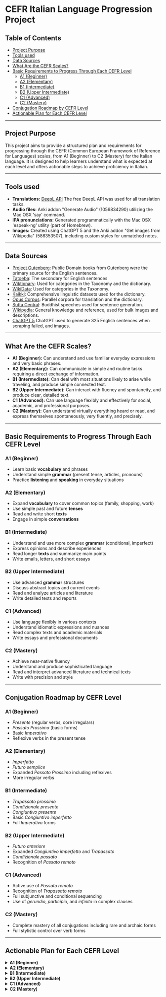# CEFR Italian Language Progression Project

## Table of Contents
- [Project Purpose](#project-purpose)
- [Tools used](#tools-used)
- [Data Sources](#data-sources)
- [What Are the CEFR Scales?](#what-are-the-cefr-scales)
- [Basic Requirements to Progress Through Each CEFR Level](#basic-requirements-to-progress-through-each-cefr-level)
  - [A1 (Beginner)](#a1-beginner)
  - [A2 (Elementary)](#a2-elementary)
  - [B1 (Intermediate)](#b1-intermediate)
  - [B2 (Upper Intermediate)](#b2-upper-intermediate)
  - [C1 (Advanced)](#c1-advanced)
  - [C2 (Mastery)](#c2-mastery)
- [Conjugation Roadmap by CEFR Level](#conjugation-roadmap-by-cefr-level)
- [Actionable Plan for Each CEFR Level](#actionable-plan-for-each-cefr-level)

---

## Project Purpose
This project aims to provide a structured plan and requirements for progressing through the CEFR (Common European Framework of Reference for Languages) scales, from A1 (Beginner) to C2 (Mastery) for the Italian language. It is designed to help learners understand what is expected at each level and offers actionable steps to achieve proficiency in Italian.

---

## Tools used
- **Translations:** [DeepL API](https://www.deepl.com/) The free DeepL API was used for all translation tasks.
- **Audio files:**  Anki addon "Generate Audio" (1056834290) utilizing the Mac OSX 'say' command.
- **IPA pronunciations:** Generated programmatically with the Mac OSX 'espeak-ng' utility (part of Homebrew).
- **Images:** Created using ChatGPT 5 and the Anki addon "Get images from Wikipedia" (586353507), including custom styles for unmatched notes.

---

## Data Sources
- [Project Gutenberg](https://www.gutenberg.org/): Public Domain books from Gutenberg were the primary source for the English sentences.
- [Tatoeba](https://tatoeba.org/en): The secondary for English sentences
- [Wiktionary](https://dumps.wikimedia.org/itwiktionary/latest/): Used for categories in the Taxonomy and the dictionary.
- [WikiData](https://www.wikidata.org/w/api.php): Used for categories in the Taxonomy.
- [Kaikki](https://kaikki.org/): Comprehensive linguistic datasets used for the dictionary.
- [Opus Corpus](https://opus.nlpl.eu/): Parallel corpora for translation and the dictionary.
- [Sutta Central](https://suttacentral.net/): Buddhist speeches used for sentence generation.
- [Wikipedia](https://www.wikipedia.org/): General knowledge and reference, used for bulk images and descriptions.
- [ChatGPT 5](https://chat.openai.com) ChatGPT used to generate 325 English sentences when scraping failed, and images.

---

## What Are the CEFR Scales?

- **A1 (Beginner):** Can understand and use familiar everyday expressions and very basic phrases.
- **A2 (Elementary):** Can communicate in simple and routine tasks requiring a direct exchange of information.
- **B1 (Intermediate):** Can deal with most situations likely to arise while traveling, and produce simple connected text.
- **B2 (Upper Intermediate):** Can interact with fluency and spontaneity, and produce clear, detailed text.
- **C1 (Advanced):** Can use language flexibly and effectively for social, academic, and professional purposes.
- **C2 (Mastery):** Can understand virtually everything heard or read, and express themselves spontaneously, very fluently, and precisely.

---

## Basic Requirements to Progress Through Each CEFR Level

### A1 (Beginner)
- Learn basic **vocabulary** and phrases  
- Understand simple **grammar** (present tense, articles, pronouns)
- Practice **listening** and **speaking** in everyday situations

### A2 (Elementary)
- Expand **vocabulary** to cover common topics (family, shopping, work)  
- Use simple past and future **tenses**  
- Read and write short **texts**  
- Engage in simple **conversations**  

### B1 (Intermediate)
- Understand and use more complex **grammar** (conditional, imperfect)  
- Express opinions and describe experiences  
- Read longer **texts** and summarize main points  
- Write emails, letters, and short essays  

### B2 (Upper Intermediate)
- Use advanced **grammar** structures  
- Discuss abstract topics and current events  
- Read and analyze articles and literature  
- Write detailed texts and reports  

### C1 (Advanced)
- Use language flexibly in various contexts  
- Understand idiomatic expressions and nuances  
- Read complex texts and academic materials  
- Write essays and professional documents  

### C2 (Mastery)
- Achieve near-native fluency  
- Understand and produce sophisticated language  
- Read and interpret advanced literature and technical texts  
- Write with precision and style  

---

## Conjugation Roadmap by CEFR Level

### A1 (Beginner)
- *Presente* (regular verbs, core irregulars)  
- *Passato Prossimo* (basic forms)  
- Basic *Imperativo*  
- Reflexive verbs in the present tense  

### A2 (Elementary)
- *Imperfetto*  
- *Futuro semplice*  
- Expanded *Passato Prossimo* including reflexives  
- More irregular verbs  

### B1 (Intermediate)
- *Trapassato prossimo*  
- *Condizionale presente*  
- *Congiuntivo presente*  
- Basic *Congiuntivo imperfetto*  
- Full *Imperativo* forms  

### B2 (Upper Intermediate)
- *Futuro anteriore*  
- Expanded *Congiuntivo imperfetto* and *Trapassato*  
- *Condizionale passato*  
- Recognition of *Passato remoto*  

### C1 (Advanced)
- Active use of *Passato remoto*  
- Recognition of *Trapassato remoto*  
- Full subjunctive and conditional sequencing  
- Use of *gerundio*, *participio*, and *infinito* in complex clauses  

### C2 (Mastery)
- Complete mastery of all conjugations including rare and archaic forms  
- Full stylistic control over verb forms  

---

## Actionable Plan for Each CEFR Level

<details>
<summary><b>A1 (Beginner)</b></summary>

1. **Vocabulary:** Learn 1000 essential words (greetings, numbers, days, food, family).  
2. **Grammar:** Study present tense, articles, basic sentence structure.
3. **Listening:** Practice with beginner audio (podcasts, dialogues).
4. **Speaking:** Use language apps, repeat phrases, introduce yourself.
5. **Reading:** Read short texts, signs, menus.  
6. **Writing:** Write simple sentences and fill out forms.  

</details>

<details>
<summary><b>A2 (Elementary)</b></summary>

1. **Vocabulary:** Expand to 2000 words (shopping, travel, work, medical).  
2. **Grammar:** Learn past and future tenses, prepositions, adjectives.  
3. **Listening:** Watch short videos, follow simple conversations.  
4. **Speaking:** Role-play common scenarios, ask/answer questions.  
5. **Reading:** Read short stories, emails, instructions.  
6. **Writing:** Write short paragraphs, messages.  

</details>

<details>
<summary><b>B1 (Intermediate)</b></summary>

1. **Vocabulary:** Reach 4000 words (opinions, feelings, events).  
2. **Grammar:** Study conditional, imperfect, relative clauses.  
3. **Listening:** Listen to radio, podcasts, news for learners.  
4. **Speaking:** Discuss experiences, express opinions.  
5. **Reading:** Read articles, short novels, summarize content.  
6. **Writing:** Write emails, essays, reports.  

</details>

<details>
<summary><b>B2 (Upper Intermediate)</b></summary>

1. **Vocabulary:** Learn 8000 words (abstract, technical, idioms).  
2. **Grammar:** Master advanced structures, passive voice.  
3. **Listening:** Watch movies, debates, interviews.  
4. **Speaking:** Argue points, discuss current events.  
5. **Reading:** Analyze literature, news, research papers.  
6. **Writing:** Write detailed reports, reviews, formal letters.  

</details>

<details>
<summary><b>C1 (Advanced)</b></summary>

1. **Vocabulary:** Use 12000+ words, idiomatic expressions.  
2. **Grammar:** Use language flexibly, understand nuances.  
3. **Listening:** Follow academic lectures, complex discussions.  
4. **Speaking:** Present on topics, lead meetings, debate.  
5. **Reading:** Read academic texts, literature, technical manuals.  
6. **Writing:** Write essays, articles, professional documents.  

</details>

<details>
<summary><b>C2 (Mastery)</b></summary>

1. **Vocabulary:** Near-native range, specialized terminology.  
2. **Grammar:** Use all structures with precision.  
3. **Listening:** Understand all spoken language, including dialects.  
4. **Speaking:** Express ideas fluently, adapt style to context.  
5. **Reading:** Interpret advanced literature, legal, and technical texts.  
6. **Writing:** Produce sophisticated, nuanced texts for any purpose.  

</details>
